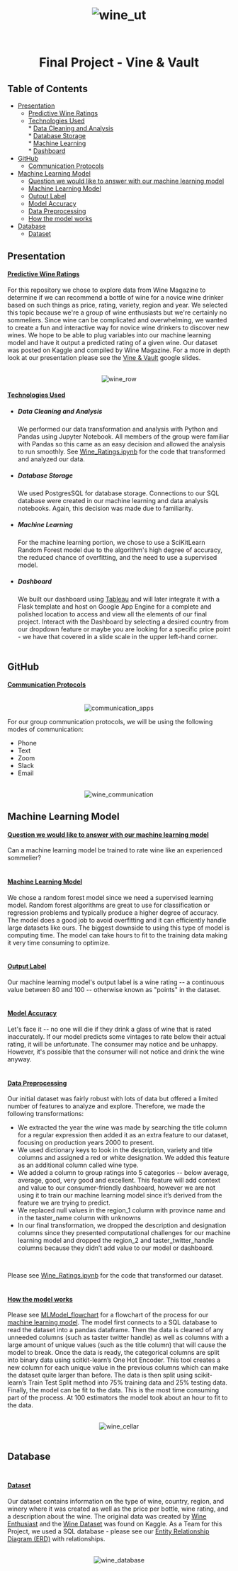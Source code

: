 <div align="center">
  
  # ![wine_ut](Images/wine_ut.png)<br><br> 
  
</div>
<div align="center">

# Final Project - Vine & Vault
</div>
                          

## Table of Contents
* [Presentation](#Presentation)<br>
    * [Predictive Wine Ratings](#Predictive-Wine-Ratings)<br>
    * [Technologies Used](#Technologies-Used)<br>
          *  [Data Cleaning and Analysis](#Data-Cleaning-And-Analysis)<br>
          *  [Database Storage](#Database-Storage)<br>
          *  [Machine Learning](#Machine-Learning)<br>
          *  [Dashboard](#Dashboard)<br>
* [GitHub](#GitHub)<br>
    * [Communication Protocols](#Communication-Protocols)<br>
* [Machine Learning Model](#Machine-Learning-Model)<br>
    * [Question we would like to answer with our machine learning model](#Question-we-would-like-to-answer-with-our-machine-learning-model)<br>
    * [Machine Learning Model](#Machine-Learning-Model)<br>
    * [Output Label](#Output-Label)<br>
    * [Model Accuracy](#Model-Accuracy)<br>
    * [Data Preprocessing](#Data-Preprocessing)<br>
    * [How the model works](#How-the-model-works)<br>
* [Database](#Database)
    * [Dataset](#Dataset)<br>

## Presentation

#### <ins><b>Predictive Wine Ratings</ins></b><br> ####
For this repository we chose to explore data from Wine Magazine to determine if we can recommend a bottle of wine for a novice wine drinker based on such things as price, rating, variety, region and year.  We selected this topic because we're a group of wine enthusiasts but we're certainly no sommeliers. Since wine can be complicated and overwhelming, we wanted to create a fun and interactive way for novice wine drinkers to discover new wines. We hope to be able to plug variables into our machine learning model and have it output a predicted rating of a given wine. Our dataset was posted on Kaggle and compiled by Wine Magazine. For a more in depth look at our presentation please see the [Vine & Vault]( https://docs.google.com/presentation/d/1Y30czQ6kugodLCrJLLdQ3cycAYm2OTq6B37aSAKsT3E/edit?usp=sharing) google slides.<br><br>

<div align="center">
  
  ![wine_row](Images/wine_row.png)
  
</div>

#### <ins><b>Technologies Used</ins></b><br> ####

* ##### <b>Data Cleaning and Analysis</b><br> #####
  We performed our data transformation and analysis with Python and Pandas using Jupyter Notebook. All members of the group were familiar with Pandas so this came as an easy decision and allowed the analysis to run smoothly. See [Wine_Ratings.ipynb](https://github.com/whitneyshine/austin_project/blob/main/Wine_Ratings.ipynb) for the code that transformed and analyzed our data.<br>
* ##### <b>Database Storage</b><br> #####
  We used PostgresSQL for database storage. Connections to our SQL database were created in our machine learning and data analysis notebooks. Again, this decision was made due to familiarity.<br>
* ##### <b>Machine Learning</b><br> #####
  For the machine learning portion, we chose to use a SciKitLearn Random Forest model due to the algorithm's high degree of accuracy, the reduced chance of overfitting, and the need to use a supervised model.<br>
* ##### <b>Dashboard</b><br> #####
  We built our dashboard using [Tableau](https://public.tableau.com/app/profile/eileen7390/viz/VineVault/Dashboard2)
 and will later integrate it with a Flask template and host on Google App Engine for a complete and polished location to access and view all the elements of our final project.  Interact with the Dashboard by selecting a desired country from our dropdown feature or maybe you are looking for a specific price point - we have that covered in a slide scale in the upper left-hand corner. <br><br>



## GitHub
#### <ins><b>Communication Protocols</ins></b><br><br> ####
<div align="center">
  
![communication_apps](Images/communication_apps.png)

 </div>


For our group communication protocols, we will be using the following modes of communication:<br>
* Phone<br>
* Text<br>
* Zoom<br>
* Slack<br>
* Email<br><br>
<div align="center">
  
![wine_communication](Images/wine_communication.png)

</div>


## Machine Learning Model

#### <ins><b>Question we would like to answer with our machine learning model</ins></b><br> ####
Can a machine learning model be trained to rate wine like an experienced sommelier? <br><br>
#### <ins><b>Machine Learning Model</ins></b><br> ####
We chose a random forest model since we need a supervised learning model. Random forest algorithms are great to use for classification or regression problems and typically produce a higher degree of accuracy. The model does a good job to avoid overfitting and it can efficiently handle large datasets like ours. The biggest downside to using this type of model is computing time. The model can take hours to fit to the training data making it very time consuming to optimize.<br><br>
#### <ins><b>Output Label</ins></b><br> ####
Our machine learning model's output label is a wine rating -- a continuous value between 80 and 100 -- otherwise known as "points" in the dataset.<br><br> 
#### <ins><b>Model Accuracy</ins></b><br> ####
Let's face it -- no one will die if they drink a glass of wine that is rated inaccurately. If our model predicts some vintages to rate below their actual rating, it will be unfortunate. The consumer may notice and be unhappy. However, it's possible that the consumer will not notice and drink the wine anyway.<br><br> 
#### <ins><b>Data Preprocessing</ins></b><br> ####
Our initial dataset was fairly robust with lots of data but offered a limited number of features to analyze and explore. Therefore, we made the following transformations: 
* We extracted the year the wine was made by searching the title column for a regular expression then added it as an extra feature to our dataset, focusing on production years 2000 to present.
* We used dictionary keys to look in the description, variety and title columns and assigned a red or white designation. We added this feature as an additional column called wine type.
* We added a column to group ratings into 5 categories -- below average, average, good, very good and excellent. This feature will add context and value to our consumer-friendly dashboard, however we are not using it to train our machine learning model since it’s derived from the feature we are trying to predict.
* We replaced null values in the region_1 column with province name and in the taster_name column with unknowns
* In our final transformation, we dropped the description and designation columns since they presented computational challenges for our machine learning model and dropped the region_2 and taster_twitter_handle columns because they didn’t add value to our model or dashboard.
<br>

Please see [Wine_Ratings.ipynb](https://github.com/whitneyshine/austin_project/blob/main/Wine_Ratings.ipynb) for the code that transformed our dataset.
<br><br>

#### <ins><b>How the model works</ins></b><br> ####
Please see [MLModel_flowchart](https://github.com/whitneyshine/austin_project/blob/main/MLModel_flowchart.png) for a flowchart of the process for our [machine learning model](https://github.com/whitneyshine/austin_project/blob/main/MLModel.ipynb).  The model first connects to a SQL database to read the dataset into a pandas dataframe. Then the data is cleaned of any unneeded columns (such as taster twitter handle) as well as columns with a large amount of unique values (such as the title column) that will cause the model to break. Once the data is ready, the categorical columns are split into binary data using scitkit-learn’s One Hot Encoder. This tool creates a new column for each unique value in the previous columns which can make the dataset quite larger than before. The data is then split using scikit-learn’s Train Test Split method into 75% training data and 25% testing data. Finally, the model can be fit to the data. This is the most time consuming part of the process. At 100 estimators the model took about an hour to fit to the data. <br><br>
<div align="center">
  
![wine_cellar](Images/wine_cellar.png)<br><br>

</div>



## Database<br><br>

#### <ins><b>Dataset</ins></b><br> ####
Our dataset contains information on the type of wine, country, region, and winery where it was created as well as the price per bottle, wine rating, and a description about the wine.  The original data was created by [Wine Enthusiast](https://www.winemag.com/ratings/?utm_source=wineenthusiast.com&utm_medium=affiliate&utm_content=topnav) and the [Wine Dataset](https://www.kaggle.com/zynicide/wine-reviews) was found on Kaggle.  As a Team for this Project, we used a SQL database - please see our [Entity Relationship Diagram (ERD)](https://github.com/whitneyshine/austin_project/blob/main/QuickDBD-Winemag_data.png) with relationships.
<br><br>
<div align="center">
  
![wine_database](Images/wine_database.png)

</div>

